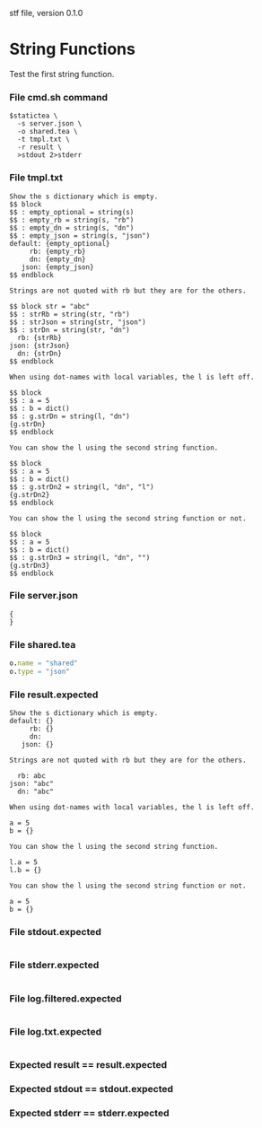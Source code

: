 stf file, version 0.1.0

# String Functions

Test the first string function.

### File cmd.sh command

~~~
$statictea \
  -s server.json \
  -o shared.tea \
  -t tmpl.txt \
  -r result \
  >stdout 2>stderr
~~~


### File tmpl.txt

~~~
Show the s dictionary which is empty.
$$ block
$$ : empty_optional = string(s)
$$ : empty_rb = string(s, "rb")
$$ : empty_dn = string(s, "dn")
$$ : empty_json = string(s, "json")
default: {empty_optional}
     rb: {empty_rb}
     dn: {empty_dn}
   json: {empty_json}
$$ endblock

Strings are not quoted with rb but they are for the others.

$$ block str = "abc"
$$ : strRb = string(str, "rb")
$$ : strJson = string(str, "json")
$$ : strDn = string(str, "dn")
  rb: {strRb}
json: {strJson}
  dn: {strDn}
$$ endblock

When using dot-names with local variables, the l is left off.

$$ block
$$ : a = 5
$$ : b = dict()
$$ : g.strDn = string(l, "dn")
{g.strDn}
$$ endblock

You can show the l using the second string function.

$$ block
$$ : a = 5
$$ : b = dict()
$$ : g.strDn2 = string(l, "dn", "l")
{g.strDn2}
$$ endblock

You can show the l using the second string function or not.

$$ block
$$ : a = 5
$$ : b = dict()
$$ : g.strDn3 = string(l, "dn", "")
{g.strDn3}
$$ endblock
~~~

### File server.json

~~~
{
}
~~~

### File shared.tea

~~~ nim
o.name = "shared"
o.type = "json"
~~~

### File result.expected

~~~
Show the s dictionary which is empty.
default: {}
     rb: {}
     dn: 
   json: {}

Strings are not quoted with rb but they are for the others.

  rb: abc
json: "abc"
  dn: "abc"

When using dot-names with local variables, the l is left off.

a = 5
b = {}

You can show the l using the second string function.

l.a = 5
l.b = {}

You can show the l using the second string function or not.

a = 5
b = {}
~~~

### File stdout.expected

~~~
~~~

### File stderr.expected

~~~
~~~

### File log.filtered.expected

~~~
~~~

### File log.txt.expected

~~~
~~~

### Expected result == result.expected
### Expected stdout == stdout.expected
### Expected stderr == stderr.expected
